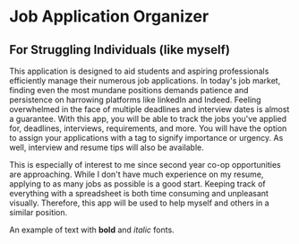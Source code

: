 # Job Application Organizer

## For Struggling Individuals (like myself)


This application is designed to aid students and aspiring professionals efficiently manage their numerous job applications. In today's job market, finding even the most mundane positions demands patience and persistence on harrowing platforms like linkedIn and Indeed. Feeling overwhelmed in the face of multiple deadlines and interview dates is almost a guarantee. With this app, you will be able to track the jobs you've applied for, deadlines, interviews, requirements, and more. You will have the option to assign your applications with a tag to signify importance or urgency. As well, interview and resume tips will also be available. 

This is especially of interest to me since second year co-op opportunities are approaching. While I don't have much experience on my resume, applying to as many jobs as possible is a good start. Keeping track of everything with a spreadsheet is both time consuming and unpleasant visually. Therefore, this app will be used to help myself and others in a similar position. 



An example of text with **bold** and *italic* fonts.    